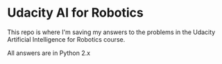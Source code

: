 # Udacity AI for Robotics
This repo is where I'm saving my answers to the problems in the Udacity Artificial Intelligence for Robotics course.

All answers are in Python 2.x
